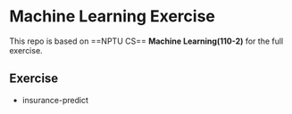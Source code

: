 # Machine Learning Exercise

This repo is based on ==NPTU CS== **Machine Learning(110-2)** for the full exercise.

## Exercise

- insurance-predict
